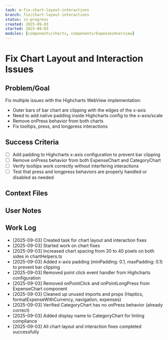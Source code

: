 ```yaml
---
task: m-fix-chart-layout-interactions
branch: fix/chart-layout-interactions
status: in-progress
created: 2025-09-03
started: 2025-09-03
modules: [components/charts, components/ExpensesOverview]
---
```


# Fix Chart Layout and Interaction Issues

## Problem/Goal
Fix multiple issues with the Highcharts WebView implementation:
- Outer bars of bar chart are clipping with the edges of the x-axis 
- Need to add native padding inside Highcharts config to the x-axis/scale
- Remove onPress behavior from both charts
- Fix tooltips, press, and longpress interactions

## Success Criteria
- [ ] Add padding to Highcharts x-axis configuration to prevent bar clipping
- [ ] Remove onPress behavior from both ExpenseChart and CategoryChart
- [ ] Verify tooltips work correctly without interfering interactions
- [ ] Test that press and longpress behaviors are properly handled or disabled as needed

## Context Files
<!-- Added by context-gathering agent or manually -->

## User Notes
<!-- Any specific notes or requirements from the developer -->

## Work Log
<!-- Updated as work progresses -->
- [2025-09-03] Created task for chart layout and interaction fixes
- [2025-09-03] Started work on chart fixes
- [2025-09-03] Increased chart spacing from 20 to 40 pixels on both sides in chartHelpers.ts
- [2025-09-03] Added x-axis padding (minPadding: 0.1, maxPadding: 0.1) to prevent bar clipping
- [2025-09-03] Removed point click event handler from Highcharts configuration
- [2025-09-03] Removed onPointClick and onPointLongPress from ExpenseChart component
- [2025-09-03] Cleaned up unused imports and props (Haptics, formatExpenseWithCurrency, navigation, expenses)
- [2025-09-03] Verified CategoryChart has no onPress behavior (already correct)
- [2025-09-03] Added display name to CategoryChart for linting compliance
- [2025-09-03] All chart layout and interaction fixes completed successfully
